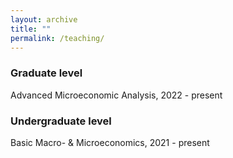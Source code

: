```yaml
---
layout: archive
title: ""
permalink: /teaching/
---
```


### Graduate level 
Advanced Microeconomic Analysis, 2022 - present

### Undergraduate level
Basic Macro- & Microeconomics, 2021 - present
